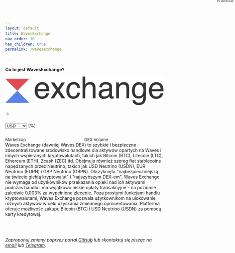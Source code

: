 ```yaml
---
layout: default
title: WavesExchange
nav_order: 10
has_children: true
permalink: /wavesexchange

---
```


**Co to jest WavesExchange?**

![WavesExchange Logo](/images/logo-exchange-dark.svg)
<div data-wavescap-widget="" data-design="bright" data-asset-id="WAVES" data-currency="usd-n">
	<div data-wavescap-header="">
		<a data-wavescap-out="link" target="_blank"><img data-wavescap-out="logo"></a> 
		<a data-wavescap-out="link" target="_blank"><span data-wavescap-out="name"></span></a> 
		<span data-wavescap-shortcode="">(<span data-wavescap-out="shortcode"></span>)</span>
	</div>
	<br>
	<div data-wavescap-body="">
		<span data-wavescap-out="price-main"></span>
		<select data-wavescap-select="currency">
			<option value="usd-n">USD</option>
			<option value="eurn">EUR</option>
			<option value="rubn">RUB</option>
			<option value="ngnn">NGN</option>
			<option value="tryn">TRY</option>
			<option value="waves">WAVES</option>
			<option value="btc">BTC</option>
			<option value="eth">ETH</option>
		</select>
		<span data-wavescap-out="price-change-color">(<span data-wavescap-out="price-change"></span>%)</span>
	</div>
	<br>
	<div data-wavescap-footer="">
		<div data-wavescap-cap="">
			<span data-wavescap-cap-title="">Marketcap</span><br>
			<span data-wavescap-out="cap"></span>
		</div>
		<div data-wavescap-vol="">
			<span data-wavescap-vol-title="">DEX Volume</span><br>
			<span data-wavescap-out="vol"></span>
		</div>
		<a data-wavescap-source="" data-wavescap-out="link" target="_blank">by WavesCap</a><!-- Feel free to remove this :-) -->
	</div>
</div>
<style type="text/css">
	
	[data-wavescap-widget]
	{
		float: right;
		width: auto;
		border: 1px solid grey;
		border-radius: 10px;
		padding: 8px;
		position: relative;
		line-height: 20px;
		font-family: 'Helvetica Neue',Helvetica,Arial,sans-serif;
		min-width: 280px;
		box-sizing: border-box;
	}
	
	[data-wavescap-widget] *,
	[data-wavescap-widget] a:hover
	{
		text-decoration: none;
		color: #222 !important;
	}

	[data-wavescap-body]
	{
		margin-top: 6px;
	}

	[data-wavescap-source]
	{
		font-size: 8px;
		position: absolute;
		right: 5px;
		top: -2px;
	}

	[data-wavescap-shortcode]
	{
		font-size: 9px;
	}

	[data-wavescap-cap-title],
	[data-wavescap-vol-title]
	{
		font-size: 13px;
	}

	select[data-wavescap-select="currency"]
	{
		-webkit-appearance: none;
		-moz-appearance: none;
		-ms-appearance: none;
		appearance: none;
		outline: 0;
		box-shadow: none;
		border: 0 !important;
		cursor: pointer;
		width: 45px;
		height: 15px;
		font-size: 13px;
		padding: 0 !important;
		margin: 0 !important;
		background: transparent url('data:image/svg+xml;utf8,<svg width="100px" height="100px" viewBox="15 100 200 400" xmlns:xlink="http://www.w3.org/1999/xlink" stroke="black" stroke-opacity="1" fill="black" stroke-width="1" xmlns="http://www.w3.org/2000/svg"><g transform="rotate(-180 100,337) "><path d="M201.375 361.2656 L21.0938 361.2656 L111.2344 205.1719 L201.375 361.2656 Z" stroke="none" /></g></svg>') no-repeat right;
		background-size: contain;
	}

	[data-wavescap-select="currency"][data-width-auto="true"]
	{
		width: 63px;
	}

	[data-wavescap-footer]
	{
		margin-top: 8px;
	}

	[data-wavescap-header] [data-wavescap-out="name"]
	{
		font-size: 26px;
	}

	[data-wavescap-widget] > div
	{
		float: left;
		width: 100%;
	}

	[data-wavescap-cap],
	[data-wavescap-vol]
	{
		float: left;
		width: 50%;
	}

	/* DARK THEME */

	[data-wavescap-widget][data-design="dark"] *,
	[data-wavescap-widget][data-design="dark"] a:hover
	{
		color: #ddd !important;
	}
	[data-wavescap-widget][data-design="dark"] [data-wavescap-select="currency"] option
	{
		background: #2b2b2b;
	}

	[data-wavescap-widget][data-design="dark"] [data-wavescap-select="currency"]
	{
		background: transparent url('data:image/svg+xml;utf8,<svg width="100px" height="100px" viewBox="15 100 200 400" xmlns:xlink="http://www.w3.org/1999/xlink" stroke="black" stroke-opacity="1" fill="white" stroke-width="1" xmlns="http://www.w3.org/2000/svg"><g transform="rotate(-180 100,337) "><path d="M201.375 361.2656 L21.0938 361.2656 L111.2344 205.1719 L201.375 361.2656 Z" stroke="none" /></g></svg>') no-repeat right;
		background-size: contain;
	}

	/* END: DARK THEME */

	[data-wavescap-out="price-change-color"][data-wavescap-positive="true"],
	[data-wavescap-out="price-change-color"][data-wavescap-positive="true"] *
	{
		color: #5a81ea !important;
	}
	[data-wavescap-out="price-change-color"][data-wavescap-positive="false"],
	[data-wavescap-out="price-change-color"][data-wavescap-positive="false"] *
	{
		color: #e5494d !important;
	}

</style>
<script type="text/javascript" src="https://wavescap.com/widget/asset.js"></script>
Waves Exchange (dawniej Waves DEX) to szybkie i bezpieczne zdecentralizowane środowisko handlowe dla aktywów opartych na Waves i innych wspieranych kryptowalutach, takich jak Bitcoin (BTC), Litecoin (LTC), Ethereum (ETH), Zcash (ZEC) itd.  Obejmuje również szereg fiat stablecoins napędzanych przez Neutrino, takich jak USD Neutrino (USDN), EUR Neutrino (EURN) i GBP Neutrino (GBPN).
Okrzyknięta "najbezpieczniejszą na świecie giełdą kryptowalut" i "najszybszym DEX-em", Waves Exchange nie wymaga od użytkowników przekazania opieki nad ich aktywami podczas handlu i ma wyjątkowo niskie opłaty transakcyjne - na poziomie zaledwie 0,003% za wypełnione zlecenie.
Poza prostymi funkcjami handlu kryptowalutami, Waves Exchange pozwala użytkownikom na ulokowanie różnych aktywów w celu uzyskania zmiennego oprocentowania. Platforma oferuje możliwość zakupu Bitcoin (BTC) i USD Neutrino (USDN) za pomocą karty kredytowej.

\
\
\
*Zaproponuj zmiany poprzez portal [GitHub](https://github.com/wxpl/wxpl.github.io) lub skontaktuj się pisząc na [email](mailto:contact@wxpl.club) lub [Telegram](https://t.me/waves_polska).*
